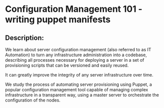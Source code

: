 # Configuration Management 101 - writing puppet manifests

## Description:

We learn about server configuration management (also referred to as IT Automation) to turn any infrastructure administration into a codebase, describing all processes necessary for deploying a server in a set of provisioning scripts that can be versioned and easily reused.

It can greatly improve the integrity of any server infrastructure over time.

We study the process of automating server provisioning using Puppet, a popular configuration management tool capable of managing complex infrastructure in a transparent way, using a master server to orchestrate the configuration of the nodes.
